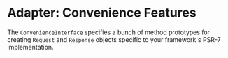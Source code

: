 # Adapter: Convenience Features

The `ConvenienceInterface` specifies a bunch of method prototypes for creating
`Request` and `Response` objects specific to your framework's PSR-7 implementation.

